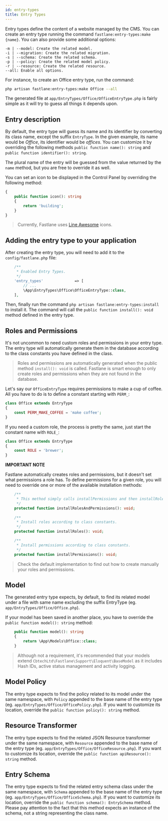 ```yaml
---
id: entry-types
title: Entry Types
---
```


Entry types define the content of a website managed by the CMS. You can create an entry type running
the command `fastlane:entry-types:make {name}`. You can also provide some additional options:

```
-m | --model: Create the related model.
-i | --migration: Create the related migration.
-s | --schema: Create the related schema.
-p | --policy: Create the related model policy.
-r | --resource: Create the related resource.
--all: Enable all options.
``` 

For instance, to create an Office entry type, run the command:

```sh
php artisan fastlane:entry-types:make Office --all
```

The generated file at `app/EntryTypes/Office/OfficeEntryType.php` is fairly simple as it will try to
guess all things it depends upon.

## Entry description

By default, the entry type will guess its name and its identifier by converting its class name, except
the suffix `EntryType`. In the given example, its name would be _Office_, its identifier would be _offices_.
You can customize it by overriding the following methods `public function name(): string` and
`public function identifier(): string`. 

The plural name of the entry will be guessed from the value returned by the `name` method, but you are
free to override it as well.

You can set an icon to be displayed in the Control Panel by overriding the following method:

```php
{
    public function icon(): string
    {
        return 'building';
    }
}
```

> Currently, Fastlane uses [Line Awesome](https://icons8.com/line-awesome) icons.

## Adding the entry type to your application

After creating the entry type, you will need to add it to the `config/fastlane.php` file:

```php
    /**
     * Enabled Entry Types.
     */
    'entry_types'              => [
        // ...
        \App\EntryTypes\Office\OfficeEntryType::class,
    ],
```

Then, finally run the command `php artisan fastlane:entry-types:install` to install it. The command
will call the `public function install(): void` method defined in the entry type.

## Roles and Permissions

It's not uncommon to need custom roles and permissions in your entry type. The entry type will automatically
generate them in the database according to the class constants you have defined in the class.

> Roles and permissions are automatically generated when the public method `install(): void` is called.
> Fastlane is smart enough to only create roles and permissions when they are not found in the database. 

Let's say our `OfficeEntryType` requires permissions to make a cup of coffee. All you have to do is to define
a constant starting with `PERM_`:

```php
class Office extends EntryType
{
    const PERM_MAKE_COFFEE = 'make coffee';
}
```    

If you need a custom role, the process is pretty the same, just start the constant name with `ROLE_`:

```php
class Office extends EntryType
{
    const ROLE = 'brewer';
}
```

**IMPORTANT NOTE**

Fastlane automatically creates roles and permissions, but it doesn't set what permissions a role has.
To define permissions for a given role, you will need to override one or more of the available
installation methods:

```php
    /**
     * This method simply calls installPermissions and then installRoles.
     */
    protected function installRolesAndPermissions(): void;
    
    /**
     * Install roles according to class constants.
     */
    protected function installRoles(): void;

    /**
     * Install permissions according to class constants.
     */
    protected function installPermissions(): void;
```

> Check the default implementation to find out how to create manually your roles and permissions.

## Model

The generated entry type expects, by default, to find its related model under a file with same name
excluding the suffix EntryType (eg. `app/EntryTypes/Office/Office.php`).

If your model has been saved in another place, you have to override the `public function model(): string` method:    

```php
    public function model(): string
    {
        return \App\Models\Office::class;
    }
```

> Although not a requirement, it's recommended that your models extend `CbtechLtd\Fastlane\Support\Eloquent\BaseModel`
> as it includes Hash IDs, active status management and activity logging. 

## Model Policy

The entry type expects to find the policy related to its model under the same namespace, with `Policy` appended
to the base name of the entry type (eg. `app/EntryTypes/Office/OfficePolicy.php`).  If you want to customize its location,
override the `public function policy(): string` method. 

## Resource Transformer

The entry type expects to find the related JSON Resource transformer under the same namespace, with `Resource` appended
to the base name of the entry type (eg. `app/EntryTypes/Office/OfficeResource.php`). If you want to customize its location,
override the `public function apiResource(): string` method.

## Entry Schema

The entry type expects to find the related entry schema class under the same namespace, with `Schema` appended
to the base name of the entry type (eg. `app/EntryTypes/Office/OfficeSchema.php`). If you want to customize its location,
override the `public function schema(): EntrySchema` method. Please pay attention to the fact that this method
expects an instance of the schema, not a string representing the class name. 

